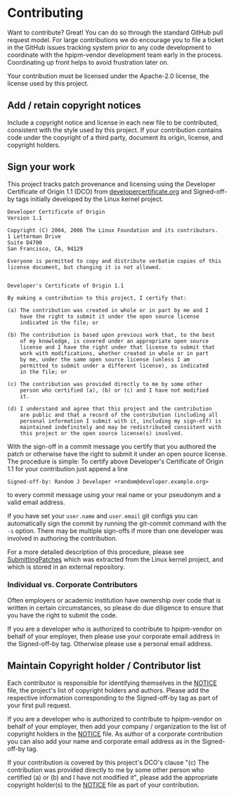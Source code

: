 # Contributing

Want to contribute? Great! You can do so through the standard GitHub pull
request model. For large contributions we do encourage you to file a ticket in
the GitHub issues tracking system prior to any code development to coordinate
with the hpipm-vendor development team early in the process. Coordinating up
front helps to avoid frustration later on.

Your contribution must be licensed under the Apache-2.0 license, the license
used by this project.

## Add / retain copyright notices

Include a copyright notice and license in each new file to be contributed,
consistent with the style used by this project. If your contribution contains
code under the copyright of a third party, document its origin, license, and
copyright holders.

## Sign your work

This project tracks patch provenance and licensing using the Developer
Certificate of Origin 1.1 (DCO) from [developercertificate.org][DCO] and
Signed-off-by tags initially developed by the Linux kernel project.

```text
Developer Certificate of Origin
Version 1.1

Copyright (C) 2004, 2006 The Linux Foundation and its contributors.
1 Letterman Drive
Suite D4700
San Francisco, CA, 94129

Everyone is permitted to copy and distribute verbatim copies of this
license document, but changing it is not allowed.


Developer's Certificate of Origin 1.1

By making a contribution to this project, I certify that:

(a) The contribution was created in whole or in part by me and I
    have the right to submit it under the open source license
    indicated in the file; or

(b) The contribution is based upon previous work that, to the best
    of my knowledge, is covered under an appropriate open source
    license and I have the right under that license to submit that
    work with modifications, whether created in whole or in part
    by me, under the same open source license (unless I am
    permitted to submit under a different license), as indicated
    in the file; or

(c) The contribution was provided directly to me by some other
    person who certified (a), (b) or (c) and I have not modified
    it.

(d) I understand and agree that this project and the contribution
    are public and that a record of the contribution (including all
    personal information I submit with it, including my sign-off) is
    maintained indefinitely and may be redistributed consistent with
    this project or the open source license(s) involved.
```

With the sign-off in a commit message you certify that you authored the patch
or otherwise have the right to submit it under an open source license. The
procedure is simple: To certify above Developer's Certificate of
Origin 1.1 for your contribution just append a line

```text
Signed-off-by: Random J Developer <random@developer.example.org>
```

to every commit message using your real name or your pseudonym and a valid
email address.

If you have set your `user.name` and `user.email` git configs you can
automatically sign the commit by running the git-commit command with the `-s`
option.  There may be multiple sign-offs if more than one developer was
involved in authoring the contribution.

For a more detailed description of this procedure, please see
[SubmittingPatches][] which was extracted from the Linux kernel project, and
which is stored in an external repository.

### Individual vs. Corporate Contributors

Often employers or academic institution have ownership over code that is
written in certain circumstances, so please do due diligence to ensure that
you have the right to submit the code.

If you are a developer who is authorized to contribute to hpipm-vendor on
behalf of your employer, then please use your corporate email address in the
Signed-off-by tag. Otherwise please use a personal email address.

## Maintain Copyright holder / Contributor list

Each contributor is responsible for identifying themselves in the
[NOTICE](NOTICE) file, the project's list of copyright holders and authors.
Please add the respective information corresponding to the Signed-off-by tag
as part of your first pull request.

If you are a developer who is authorized to contribute to hpipm-vendor on
behalf of your employer, then add your company / organization to the list of
copyright holders in the [NOTICE](NOTICE) file. As author of a corporate
contribution you can also add your name and corporate email address as in the
Signed-off-by tag.

If your contribution is covered by this project's DCO's clause "(c) The
contribution was provided directly to me by some other person who certified
(a) or (b) and I have not modified it", please add the appropriate copyright
holder(s) to the [NOTICE](NOTICE) file as part of your contribution.

[DCO]: https://developercertificate.org/

[SubmittingPatches]: https://github.com/wking/signed-off-by/blob/7d71be37194df05c349157a2161c7534feaf86a4/Documentation/SubmittingPatches

